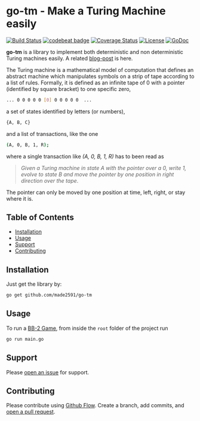 # go-tm - Make a Turing Machine easily

[![Build Status](https://travis-ci.org/made2591/go-tm.svg?branch=master)](https://travis-ci.org/made2591/go-tm)
[![codebeat badge](https://codebeat.co/badges/53c8e4e9-5bed-485f-9a18-570bce089e1b)](https://codebeat.co/projects/github-com-made2591-go-tm-master)
[![Coverage Status](https://coveralls.io/repos/github/made2591/go-tm/badge.svg?branch=master)](https://coveralls.io/github/made2591/go-tm?branch=master)
[![License](https://img.shields.io/github/license/made2591/go-tm.svg)](https://opensource.org/licenses/MIT)
[![GoDoc](https://godoc.org/github.com/made2591/go-tm?status.svg)](https://godoc.org/github.com/made2591/go-tm)

**go-tm** is a library to implement both deterministic and non deterministic Turing machines easily. A related [blog-post](https://made2591.github.io/posts/golang-turing-machine) is here.

The Turing machine is a mathematical model of computation that defines an abstract machine which manipulates symbols on a strip of tape according to a list of rules. Formally, it is defined as an infinite tape of 0 with a pointer (identified by square bracket) to one specific zero,

```sh
... 0 0 0 0 0 [0] 0 0 0 0 0  ...
```

a set of states identified by letters (or numbers),

```sh
{A, B, C}
```

and a list of transactions, like the one

```sh
(A, 0, B, 1, R);
```

where a single transaction like *(A, 0, B, 1, R)* has to been read as

> *Given a Turing machine in state A with the pointer over a 0, write 1, evolve to state B and move the pointer by one position in right direction over the tape*.

The pointer can only be moved by one position at time, left, right, or stay where it is.

## Table of Contents

- [Installation](#installation)
- [Usage](#usage)
- [Support](#support)
- [Contributing](#contributing)

## Installation

Just get the library by:

```sh
go get github.com/made2591/go-tm
```

## Usage

To run a [BB-2 Game](https://en.wikipedia.org/wiki/Busy_beaver), from inside the ```root``` folder of the project run

```sh
go run main.go
```

## Support

Please [open an issue](https://github.com/made2591/go-tm/issues/new) for support.

## Contributing

Please contribute using [Github Flow](https://guides.github.com/introduction/flow/). Create a branch, add commits, and [open a pull request](https://github.com/made2591/go-tm/compare/).